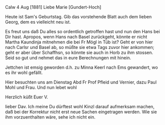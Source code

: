  Calw 4 Aug [1881]
Liebe Marie [Gundert-Hoch]

Heute ist Sam's Geburtstag. Gib das vorstehende Blatt auch dem lieben Georg, dem es vielleicht neu ist.

Es freut uns daß Du alles so ordentlich getroffen hast und nun den Hans bei Dir hast. Apropos, wenn Hans nach Basel zurückgeht, könnte er nicht Martha Kaundinja mitnehmen die bei Fr Mögl in Tüb ist? Geht er von hier nach Carlsr und Basel ab, so müßte sie etwa Tags zuvor hier ankommen; geht er aber über Schaffhsn, so könnte sie auch in Horb zu ihm stossen. Seid so gut und nehmet das in eure Berechnungen mit hinein.

Jettchen ist emsig geworden d.h. zu Minna Keerl nach Ems gewandert, wo es ihr wohl gefällt.

Hier besuchten uns am Dienstag Abd Fr Prof Pfleid und Vernier, dazu Paul Mohl und Frau. Und nun lebet wohl

 Herzlich küßt
 Euer V.

lieber Dav. Ich meine Du dürftest wohl Kinzl darauf aufmerksam machen, daß bei der Korrektur nicht erst neue Sachen eingetragen werden. Wie sie ihm vorzuenthalten wäre, sehe ich nicht ein.
